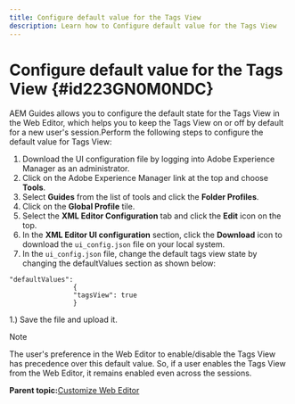 ```yaml
---
title: Configure default value for the Tags View
description: Learn how to Configure default value for the Tags View
---
```

# Configure default value for the Tags View {#id223GN0M0NDC}

AEM Guides allows you to configure the default state for the Tags View in the Web Editor, which helps you to keep the Tags View on or off by default for a new user's session.Perform the following steps to configure the default value for Tags View:

1.  Download the UI configuration file by logging into Adobe Experience Manager as an administrator.
1.  Click on the Adobe Experience Manager link at the top and choose **Tools**.
1.  Select **Guides** from the list of tools and click the **Folder Profiles**.
1.  Click on the **Global Profile** tile.
1.  Select the **XML Editor Configuration** tab and click the **Edit** icon on the top.
1.  In the **XML Editor UI configuration** section, click the **Download** icon to download the `ui_config.json` file on your local system.
1.  In the `ui_config.json` file, change the default tags view state by changing the defaultValues section as shown below:

```
"defaultValues":
                {
                "tagsView": true
                }
```

1.) Save the file and upload it.

>[!NOTE]
>
> The user's preference in the Web Editor to enable/disable the Tags View has precedence over this default value. So, if a user enables the Tags View from the Web Editor, it remains enabled even across the sessions.

**Parent topic:**[Customize Web Editor](conf-web-editor.md)
